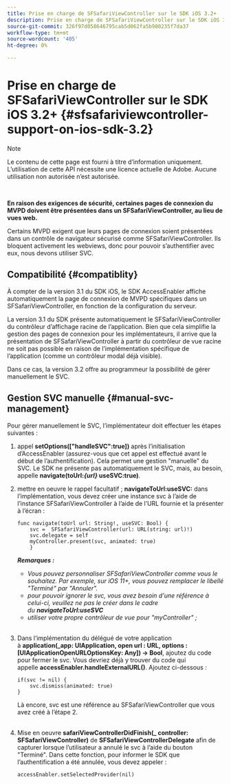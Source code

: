 ```yaml
---
title: Prise en charge de SFSafariViewController sur le SDK iOS 3.2+
description: Prise en charge de SFSafariViewController sur le SDK iOS 3.2+
source-git-commit: 326f97d058646795cab5d062fa5b980235f7da37
workflow-type: tm+mt
source-wordcount: '405'
ht-degree: 0%

---
```



# Prise en charge de SFSafariViewController sur le SDK iOS 3.2+ {#sfsafariviewcontroller-support-on-ios-sdk-3.2}

>[!NOTE]
>
>Le contenu de cette page est fourni à titre d’information uniquement. L’utilisation de cette API nécessite une licence actuelle de Adobe. Aucune utilisation non autorisée n’est autorisée.

</br>


**En raison des exigences de sécurité, certaines pages de connexion du MVPD doivent être présentées dans un SFSafariViewController, au lieu de vues web.**

Certains MVPD exigent que leurs pages de connexion soient présentées dans un contrôle de navigateur sécurisé comme SFSafariViewController. Ils bloquent activement les webviews, donc pour pouvoir s’authentifier avec eux, nous devons utiliser SVC. 

## Compatibilité {#compatiblity}

À compter de la version 3.1 du SDK iOS, le SDK AccessEnabler affiche automatiquement la page de connexion de MVPD spécifiques dans un SFSafariViewController, en fonction de la configuration du serveur.

La version 3.1 du SDK présente automatiquement le SFSafariViewController du contrôleur d’affichage racine de l’application. Bien que cela simplifie la gestion des pages de connexion pour les implémentateurs, il arrive que la présentation de SFSafariViewController à partir du contrôleur de vue racine ne soit pas possible en raison de l’implémentation spécifique de l’application (comme un contrôleur modal déjà visible).

Dans ce cas, la version 3.2 offre au programmeur la possibilité de gérer manuellement le SVC.

## Gestion SVC manuelle {#manual-svc-management}

Pour gérer manuellement le SVC, l’implémentateur doit effectuer les étapes suivantes :
 

1. appel **setOptions([&quot;handleSVC&quot;:true])** après l’initialisation d’AccessEnabler (assurez-vous que cet appel est effectué avant le début de l’authentification). Cela permet une gestion &quot;manuelle&quot; du SVC. Le SDK ne présente pas automatiquement le SVC, mais, au besoin, appelle **navigate(toUrl:*{url}* useSVC:true)**.  

1. mettre en oeuvre le rappel facultatif ; **navigateToUrl:useSVC:** dans l’implémentation, vous devez créer une instance svc à l’aide de l’instance SFSafariViewController à l’aide de l’URL fournie et la présenter à l’écran :

   ```obj-c
   func navigate(toUrl url: String!, useSVC: Bool) {
       svc =  SFSafariViewController(url: URL(string: url)!)
       svc.delegate = self
       myController.present(svc, animated: true)
       }
   ```

   ***Remarques :***

   - *Vous pouvez personnaliser SFSafariViewController comme vous le souhaitez. Par exemple, sur iOS 11+, vous pouvez remplacer le libellé &quot;Terminé&quot; par &quot;Annuler&quot;.*
   - *pour pouvoir ignorer le svc, vous avez besoin d&#39;une référence à celui-ci, veuillez ne pas le créer dans le cadre du **navigateToUrl:useSVC***
   - *utiliser votre propre contrôleur de vue pour &quot;myController&quot; ;*\
       

1. Dans l’implémentation du délégué de votre application à **application(\_app: UIApplication, open url : URL, options : \[UIApplicationOpenURLOptionsKey: Any\]) -\> Bool**, ajoutez du code pour fermer le svc. Vous devriez déjà y trouver du code qui appelle **accessEnabler.handleExternalURL()**. Ajoutez ci-dessous :

   ```obj-c
   if(svc != nil) {
       svc.dismiss(animated: true)
   }
   ```

   Là encore, svc est une référence au SFSafariViewController que vous avez créé à l’étape 2.\
    

1. Mise en oeuvre **safariViewControllerDidFinish(\_ controller: SFSafariViewController)** de **SFSafariViewControllerDelegate** afin de capturer lorsque l’utilisateur a annulé le svc à l’aide du bouton &quot;Terminé&quot;. Dans cette fonction, pour informer le SDK que l’authentification a été annulée, vous devez appeler :

   ```obj-c
   accessEnabler.setSelectedProvider(nil)
   ```

